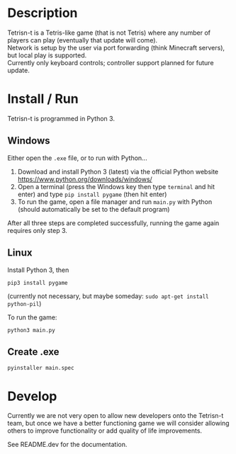 # Description

Tetrisn-t is a Tetris-like game (that is not Tetris) where any number of players can play (eventually that update will come).  
Network is setup by the user via port forwarding (think Minecraft servers), but local play is supported.  
Currently only keyboard controls; controller support planned for future update.

# Install / Run

Tetrisn-t is programmed in Python 3.

## Windows

Either open the `.exe` file, or to run with Python...

1. Download and install Python 3 (latest) via the official Python website https://www.python.org/downloads/windows/  
2. Open a terminal (press the Windows key then type `terminal` and hit enter) and type `pip install pygame` (then hit enter)  
3. To run the game, open a file manager and run `main.py` with Python (should automatically be set to the default program)

After all three steps are completed successfully, running the game again requires only step 3.

## Linux

Install Python 3, then

```
pip3 install pygame
```
(currently not necessary, but maybe someday: `sudo apt-get install python-pil`)

To run the game:

```
python3 main.py
```

## Create .exe

```
pyinstaller main.spec
```

# Develop

Currently we are not very open to allow new developers onto the Tetrisn-t team, but once we have a better functioning game we will consider allowing others to improve functionality or add quality of life improvements.

See README.dev for the documentation.
